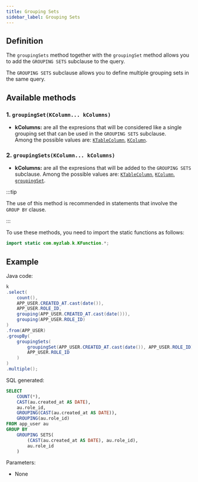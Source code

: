 ```yaml
---
title: Grouping Sets
sidebar_label: Grouping Sets
---
```


## Definition

The `groupingSets` method together with the `groupingSet` method allows you to add the `GROUPING SETS` subclause to the query.

The `GROUPING SETS` subclause allows you to define multiple grouping sets in the same query.

## Available methods

### 1. `groupingSet(KColumn... kColumns)`

- **kColumns:** are all the expresions that will be considered like a single grouping set that can be used in the `GROUPING SETS` subclause.  
Among the possible values are: [`KTableColumn`](/docs/misc/select-list-values#1-ktablecolumn), [`KColumn`](/docs/misc/select-list-values#2-kcolumn).

### 2. `groupingSets(KColumn... kColumns)`

- **kColumns:** are all the expresions that will be added to the `GROUPING SETS` subclause.
Among the possible values are: [`KTableColumn`](/docs/misc/select-list-values#1-ktablecolumn), [`KColumn`](/docs/misc/select-list-values#2-kcolumn), [`groupingSet`](/docs/select-statement/group-by/grouping-sets/#1-groupingsetkcolumn-kcolumns).

:::tip

The use of this method is recommended in statements that involve the `GROUP BY` clause.

:::

To use these methods, you need to import the static functions as follows:

```java
import static com.myzlab.k.KFunction.*;
```

## Example

Java code:

```java
k
.select(
    count(),
    APP_USER.CREATED_AT.cast(date()),
    APP_USER.ROLE_ID,
    grouping(APP_USER.CREATED_AT.cast(date())),
    grouping(APP_USER.ROLE_ID)
)
.from(APP_USER)
.groupBy(
    groupingSets(
        groupingSet(APP_USER.CREATED_AT.cast(date()), APP_USER.ROLE_ID),
        APP_USER.ROLE_ID
    )
)
.multiple();
```

SQL generated:

```sql
SELECT
    COUNT(*),
    CAST(au.created_at AS DATE),
    au.role_id,
    GROUPING(CAST(au.created_at AS DATE)),
    GROUPING(au.role_id)
FROM app_user au
GROUP BY 
    GROUPING SETS(
        (CAST(au.created_at AS DATE), au.role_id),
        au.role_id
    )
```

Parameters:

- None
